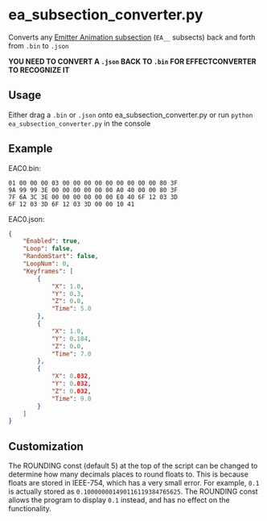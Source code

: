 # ea_subsection_converter.py
Converts any [Emitter Animation subsection](https://github.com/LilyLavender/EffectResearch/blob/main/doumentation/Emitter-Subsects.md#ea---emitter-animations) (`EA__` subsects) back and forth from `.bin` to `.json`

**YOU NEED TO CONVERT A `.json` BACK TO `.bin` FOR EFFECTCONVERTER TO RECOGNIZE IT**

## Usage
Either drag a `.bin` or `.json` onto ea_subsection_converter.py or run `python ea_subsection_converter.py` in the console

## Example
EAC0.bin:
```
01 00 00 00 03 00 00 00 00 00 00 00 00 00 80 3F
9A 99 99 3E 00 00 00 00 00 00 A0 40 00 00 80 3F
7F 6A 3C 3E 00 00 00 00 00 00 E0 40 6F 12 03 3D
6F 12 03 3D 6F 12 03 3D 00 00 10 41
```
EAC0.json:
```json
{
    "Enabled": true,
    "Loop": false,
    "RandomStart": false,
    "LoopNum": 0,
    "Keyframes": [
        {
            "X": 1.0,
            "Y": 0.3,
            "Z": 0.0,
            "Time": 5.0
        },
        {
            "X": 1.0,
            "Y": 0.184,
            "Z": 0.0,
            "Time": 7.0
        },
        {
            "X": 0.032,
            "Y": 0.032,
            "Z": 0.032,
            "Time": 9.0
        }
    ]
}
```

## Customization
The ROUNDING const (default 5) at the top of the script can be changed to determine how many decimals places to round floats to. This is because floats are stored in IEEE-754, which has a very small error. For example, `0.1` is actually stored as `0.100000001490116119384765625`. The ROUNDING const allows the program to display `0.1` instead, and has no effect on the functionality.